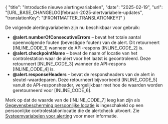 {
  "title": "Introductie nieuwe alertingvariabelen",
  "date": "2025-02-19",
  "url": "[URL_BASE_CHANGELOG]februari-2025-alertvariabele-updates",
  "translationKey": "[FRONTMATTER_TRANSLATIONKEY]"
}

De volgende alertingvariabelen zijn nu beschikbaar voor gebruik:

- **@alert.numberOfConsecutiveErrors** – bevat het totale aantal opeenvolgende fouten (bevestigde fouten) van de alert. Dit retourneert [INLINE_CODE_1] wanneer de API-respons [INLINE_CODE_2] is.
- **@alert.checkpointName** – bevat de naam of locatie van het controlestation waar de alert voor het laatst is gecontroleerd. Deze retourneert [INLINE_CODE_3] wanneer de API-respons [INLINE_CODE_4] is.
- **@alert.responseHeaders** – bevat de responsheaders van de alert in sleutel-waardeparen. Deze retourneert bijvoorbeeld [INLINE_CODE_5] vanuit de API-responsheader, vergelijkbaar met hoe de waarden worden geretourneerd voor [INLINE_CODE_6].

Merk op dat de waarde van de [INLINE_CODE_7] leeg kan zijn als [Gegevensbescherming persoonlijke locatie]([LINK_URL_1]) is ingeschakeld op een persoonlijke controlestationlocatie die de alertcheck uitvoert. Zie [Systeemvariabelen voor alerting]([LINK_URL_2]) voor meer informatie.